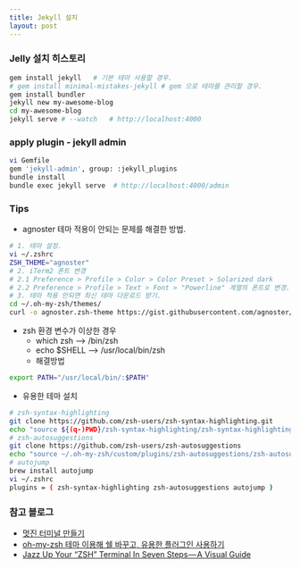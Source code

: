 ```yaml
---
title: Jekyll 설치
layout: post
---
```


### Jelly 설치 히스토리

```bash
gem install jekyll   # 기본 테마 사용할 경우.
# gem install minimal-mistakes-jekyll # gem 으로 테마를 관리할 경우.
gem install bundler
jekyll new my-awesome-blog
cd my-awesome-blog
jekyll serve # --watch   # http://localhost:4000
```

### apply plugin - jekyll admin
```bash
vi Gemfile
gem 'jekyll-admin', group: :jekyll_plugins
bundle install
bundle exec jekyll serve  # http://localhost:4000/admin 
```

### Tips
* agnoster 테마 적용이 안되는 문제를 해결한 방법.
```bash
# 1. 테마 설정.
vi ~/.zshrc
ZSH_THEME="agnoster"
# 2. iTerm2 폰트 변경
# 2.1 Preference > Profile > Color > Color Preset > Solarized dark
# 2.2 Preference > Profile > Text > Font > "Powerline" 계열의 폰트로 변경.
# 3. 테마 적용 안되면 최신 테마 다운로드 받기.
cd ~/.oh-my-zsh/themes/
curl -o agnoster.zsh-theme https://gist.githubusercontent.com/agnoster/3712874/raw/43cb371f361eecf62e9dac7afc73a1c16edf89c7/agnoster.zsh-theme
```

* zsh 환경 변수가 이상한 경우
  * which zsh --> /bin/zsh
  * echo $SHELL --> /usr/local/bin/zsh
  * 해결방법
```bash
export PATH="/usr/local/bin/:$PATH" 
```

* 유용한 테마 설치
```bash
# zsh-syntax-highlighting
git clone https://github.com/zsh-users/zsh-syntax-highlighting.git
echo "source ${(q-)PWD}/zsh-syntax-highlighting/zsh-syntax-highlighting.zsh" >> ${ZDOTDIR:-$HOME}/.zshrc
# zsh-autosuggestions
git clone https://github.com/zsh-users/zsh-autosuggestions
echo "source ~/.oh-my-zsh/custom/plugins/zsh-autosuggestions/zsh-autosuggestions.zsh" >> ${ZDOTDIR:-$HOME}/.zshrc
# autojump
brew install autojump
vi ~/.zshrc
plugins = ( zsh-syntax-highlighting zsh-autosuggestions autojump )
```

### 참고 블로그
* [멋진 터미널 만들기](https://beomi.github.io/2017/07/07/Beautify-ZSH/)
* [oh-my-zsh 테마 이용해 쉘 바꾸고, 유용한 플러그인 사용하기](http://heetop.blogspot.com/2017/10/oh-my-zsh_12.html)
* [Jazz Up Your “ZSH” Terminal In Seven Steps — A Visual Guide](https://medium.freecodecamp.org/jazz-up-your-zsh-terminal-in-seven-steps-a-visual-guide-e81a8fd59a38)